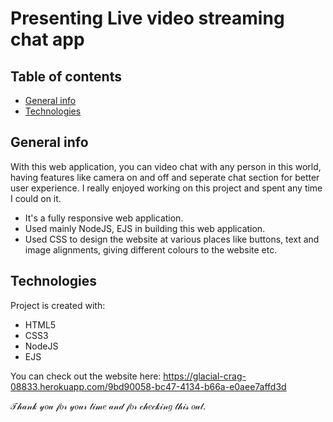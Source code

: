# Presenting Live video streaming chat app


## Table of contents
* [General info](#general-info)
* [Technologies](#technologies)

## General info
With this web application, you can video chat with any person in this world, having features like camera on and off and seperate chat section for better user experience.
I really enjoyed working on this project and spent any time I could on it.
* It's a fully responsive web application.
* Used mainly NodeJS, EJS in building this web application.
* Used CSS to design the website at various places like buttons, text and image alignments, giving different colours to the website etc.

	
## Technologies
Project is created with:
* HTML5
* CSS3
* NodeJS
* EJS

You can check out the website here: https://glacial-crag-08833.herokuapp.com/9bd90058-bc47-4134-b66a-e0aee7affd3d

𝒯𝒽𝒶𝓃𝓀 𝓎𝑜𝓊 𝒻𝑜𝓇 𝓎𝑜𝓊𝓇 𝓉𝒾𝓂𝑒 𝒶𝓃𝒹 𝒻𝑜𝓇 𝒸𝒽𝑒𝒸𝓀𝒾𝓃𝑔 𝓉𝒽𝒾𝓈 𝑜𝓊𝓉.
